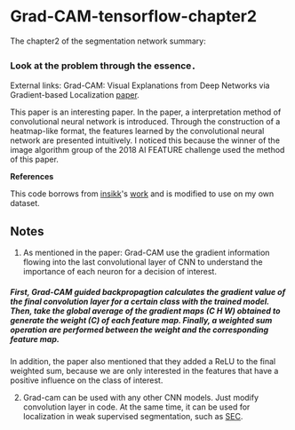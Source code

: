 # Grad-CAM-tensorflow-chapter2

The chapter2 of the segmentation network summary:
### Look at the problem through the essence．
External links: Grad-CAM: Visual Explanations from Deep Networks via Gradient-based Localization [paper](https://arxiv.org/abs/1610.02391).

 This paper is an interesting paper. In the paper, a interpretation method of convolutional neural network is introduced. Through the construction of a heatmap-like format, the features learned by the convolutional neural network are presented intuitively. I noticed this because the winner of the image algorithm group of the 2018 AI FEATURE challenge used the method of this paper.

**References**

This code borrows from [insikk](https://github.com/insikk)'s [work](https://github.com/insikk/Grad-CAM-tensorflow) and is modified to use on my own dataset.

## Notes

1. As mentioned in the paper: Grad-CAM use the gradient information flowing into the last convolutional layer of CNN to understand the importance of each neuron for a decision of interest. 
##### First, Grad-CAM guided backpropagtion calculates the gradient value of the final convolution layer for a certain class with the trained model. Then, take the global average of the gradient maps (C H W) obtained to generate the weight (C) of each feature map. Finally, a weighted sum operation are performed between the weight and the corresponding feature map.
In addition, the paper also mentioned that they added a ReLU to the final weighted sum, because we are only interested in the features that have a positive influence on the class of interest.

2. Grad-cam can be used with any other CNN models. Just modify convolution layer in code. At the same time, it can be used for localization in weak supervised segmentation, such as [SEC](https://arxiv.org/abs/1603.06098).
